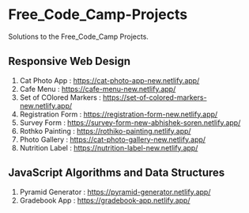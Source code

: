 # Free_Code_Camp-Projects

Solutions to the Free_Code_Camp Projects.

## Responsive Web Design

1. Cat Photo App : https://cat-photo-app-new.netlify.app/
2. Cafe Menu : https://cafe-menu-new.netlify.app/
3. Set of COlored Markers : https://set-of-colored-markers-new.netlify.app/
4. Registration Form : https://registration-form-new.netlify.app/
5. Survey Form : https://survey-form-new-abhishek-soren.netlify.app/
6. Rothko Painting : https://rothiko-painting.netlify.app/
7. Photo Gallery : https://cat-photo-gallery-new.netlify.app/
8. Nutrition Label : https://nutrition-label-new.netlify.app/

## JavaScript Algorithms and Data Structures

1. Pyramid Generator : https://pyramid-generator.netlify.app/
2. Gradebook App : https://gradebook-app.netlify.app/
